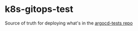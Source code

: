 # k8s-gitops-test
Source of truth for deploying what's in the [argocd-tests repo](https://github.com/dhasuda/argocd-tests/tree/main/k8s)
